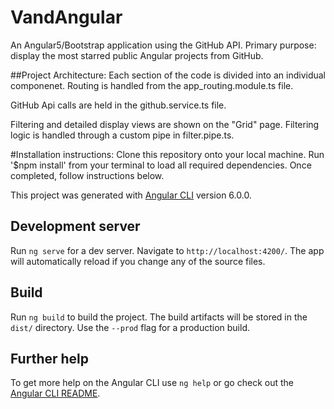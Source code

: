 # VandAngular

An Angular5/Bootstrap application using the GitHub API.
Primary purpose: display the most starred public Angular projects from GitHub.

##Project Architecture:
Each section of the code is divided into an individual componenet. Routing is handled from the app_routing.module.ts file.

GitHub Api calls are held in the github.service.ts file. 

Filtering and detailed display views are shown on the "Grid" page. Filtering logic is handled through a custom pipe in filter.pipe.ts.

#Installation instructions:
Clone this repository onto your local machine. Run '$npm install' from your terminal to load all required dependencies. Once completed, follow instructions below. 

This project was generated with [Angular CLI](https://github.com/angular/angular-cli) version 6.0.0.

## Development server

Run `ng serve` for a dev server. Navigate to `http://localhost:4200/`. The app will automatically reload if you change any of the source files.

## Build

Run `ng build` to build the project. The build artifacts will be stored in the `dist/` directory. Use the `--prod` flag for a production build.

## Further help

To get more help on the Angular CLI use `ng help` or go check out the [Angular CLI README](https://github.com/angular/angular-cli/blob/master/README.md).
